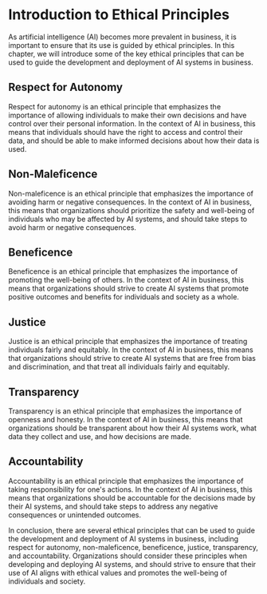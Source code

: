 Introduction to Ethical Principles
================================================================================

As artificial intelligence (AI) becomes more prevalent in business, it is important to ensure that its use is guided by ethical principles. In this chapter, we will introduce some of the key ethical principles that can be used to guide the development and deployment of AI systems in business.

Respect for Autonomy
--------------------

Respect for autonomy is an ethical principle that emphasizes the importance of allowing individuals to make their own decisions and have control over their personal information. In the context of AI in business, this means that individuals should have the right to access and control their data, and should be able to make informed decisions about how their data is used.

Non-Maleficence
---------------

Non-maleficence is an ethical principle that emphasizes the importance of avoiding harm or negative consequences. In the context of AI in business, this means that organizations should prioritize the safety and well-being of individuals who may be affected by AI systems, and should take steps to avoid harm or negative consequences.

Beneficence
-----------

Beneficence is an ethical principle that emphasizes the importance of promoting the well-being of others. In the context of AI in business, this means that organizations should strive to create AI systems that promote positive outcomes and benefits for individuals and society as a whole.

Justice
-------

Justice is an ethical principle that emphasizes the importance of treating individuals fairly and equitably. In the context of AI in business, this means that organizations should strive to create AI systems that are free from bias and discrimination, and that treat all individuals fairly and equitably.

Transparency
------------

Transparency is an ethical principle that emphasizes the importance of openness and honesty. In the context of AI in business, this means that organizations should be transparent about how their AI systems work, what data they collect and use, and how decisions are made.

Accountability
--------------

Accountability is an ethical principle that emphasizes the importance of taking responsibility for one's actions. In the context of AI in business, this means that organizations should be accountable for the decisions made by their AI systems, and should take steps to address any negative consequences or unintended outcomes.

In conclusion, there are several ethical principles that can be used to guide the development and deployment of AI systems in business, including respect for autonomy, non-maleficence, beneficence, justice, transparency, and accountability. Organizations should consider these principles when developing and deploying AI systems, and should strive to ensure that their use of AI aligns with ethical values and promotes the well-being of individuals and society.
